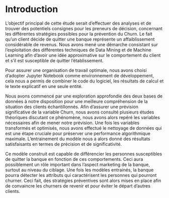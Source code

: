 # Introduction

L’objectif principal de cette étude serait d’effectuer des analyses et de trouver des potentiels consignes pour les preneurs de décision, concernant les différentes stratégies possibles pour la prévention du Churn. Le fait qu’un client décide de quitter une banque représente un affaiblissement considérable de revenus. Nous avons mené une démarche consistant sur l’exploitation des différentes techniques de Data Mining et de Machine Learning afin d’avoir une idée approximative sur le comportement du client et s’il est susceptible de quitter l’établissement. 

Pour assurer une organisation de travail optimale, nous avons choisi d’adopter Jupyter Notebook comme environnement de développement, cela nous a permis de combiner le code du logiciel, les résultats de calcul et le texte explicatif en une seule entité. 

Nous avons commencé par une exploration approfondie des deux bases de données à notre disposition pour une meilleure compréhension de la situation des clients échantillonnés. Afin d’assurer une prévision significative de la variable Churn, nous avons consulté plusieurs études théoriques discutant ce phénomène, nous avons alors repéré les variables nécessaires afin de mener notre prévision. Une fois les variables transformés et optimisés, nous avons effectué le nettoyage de données qui est une étape cruciale pour préserver une performance algorithmique maximale. L’entrainement du modèle nous a alors donné des résultats satisfaisants en termes de précision et de significativité. 

Ce modèle construit est capable de différencier les personnes susceptibles de quitter la banque en fonction de ces comportements. Ceci aura possiblement un rôle important dans l’aspect marketing de la banque, surtout au niveau du ciblage. Une fois les modèles entrainés, la banque pourra détecter les attributs qui caractérisent les personnes qui pourront churner. Ceci fait, des stratégies préventives sont alors mises en place afin de convaincre les churners de revenir et pour éviter le départ d’autres clients.